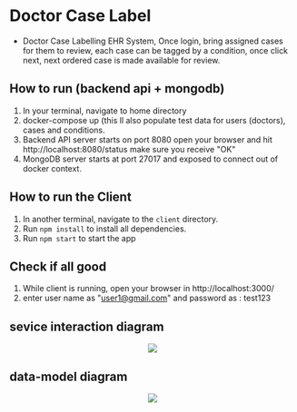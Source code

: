 # Doctor Case Label

- Doctor Case Labelling EHR System, Once login, bring assigned cases for them to review, each case can be tagged by a condition, 
once click next, next ordered case is made available for review.  

## How to run (backend api + mongodb)
1. In your terminal, navigate to home directory
2. docker-compose up (this ll also populate test data for users (doctors), cases and conditions.
3. Backend API server starts on port 8080 open your browser and hit http://localhost:8080/status make sure you receive "OK"
4. MongoDB server starts at port 27017 and exposed to connect out of docker context.   

## How to run the Client
1. In another terminal, navigate to the `client` directory.
2. Run `npm install` to install all dependencies.
3. Run `npm start` to start the app

## Check if all good
1. While client is running, open your browser in http://localhost:3000/
2. enter user name as "user1@gmail.com" and password as : test123

## sevice interaction diagram
<p align="center">
  <img src="https://drive.google.com/uc?export=view&id=13UJji9IwnV3RFC2aVWUWImTS2jS0srIl"/>
  <br/>
</p>


## data-model diagram
<p align="center">
  <img src="https://drive.google.com/uc?export=view&id=1DO4y1M8QPzFyxv2UH0BjS0O07B0O8T5b"/>
  <br/>
</p>